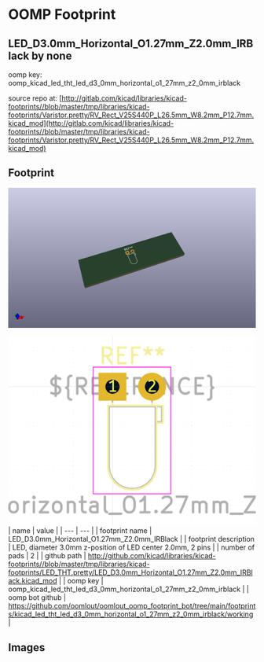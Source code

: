 # OOMP Footprint  
## LED_D3.0mm_Horizontal_O1.27mm_Z2.0mm_IRBlack  by none  
  
oomp key: oomp_kicad_led_tht_led_d3_0mm_horizontal_o1_27mm_z2_0mm_irblack  
  
source repo at: [http://gitlab.com/kicad/libraries/kicad-footprints//blob/master/tmp/libraries/kicad-footprints/Varistor.pretty/RV_Rect_V25S440P_L26.5mm_W8.2mm_P12.7mm.kicad_mod](http://gitlab.com/kicad/libraries/kicad-footprints//blob/master/tmp/libraries/kicad-footprints/Varistor.pretty/RV_Rect_V25S440P_L26.5mm_W8.2mm_P12.7mm.kicad_mod)  
## Footprint  
  
[![working_kicad_pcb_3d.png](working_kicad_pcb_3d_600.png)](working_kicad_pcb_3d.png)  
  
[![working.png](working_600.png)](working.png)  
| name | value | 
| --- | --- | 
| footprint name | LED_D3.0mm_Horizontal_O1.27mm_Z2.0mm_IRBlack | 
| footprint description | LED, diameter 3.0mm z-position of LED center 2.0mm, 2 pins | 
| number of pads | 2 | 
| github path | http://github.com/kicad/libraries/kicad-footprints//blob/master/tmp/libraries/kicad-footprints/LED_THT.pretty/LED_D3.0mm_Horizontal_O1.27mm_Z2.0mm_IRBlack.kicad_mod | 
| oomp key | oomp_kicad_led_tht_led_d3_0mm_horizontal_o1_27mm_z2_0mm_irblack | 
| oomp bot github | https://github.com/oomlout/oomlout_oomp_footprint_bot/tree/main/footprints/kicad_led_tht_led_d3_0mm_horizontal_o1_27mm_z2_0mm_irblack/working | 
## Images  
